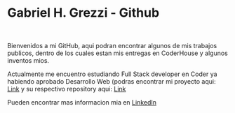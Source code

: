 <!DOCTYPE html>
<html lang="en">
<head>
    <meta charset="UTF-8">
    <meta http-equiv="X-UA-Compatible" content="IE=edge">
    <meta name="viewport" content="width=device-width, initial-scale=1.0">
</head>
<body>
    <h1>Gabriel H. Grezzi - Github</h1><br>
    <p>Bienvenidos a mi GitHub, aqui podran encontrar algunos de mis trabajos publicos, 
        dentro de los cuales estan mis entregas en CoderHouse y algunos inventos mios.
    </p>
<p>Actualmente me encuentro estudiando Full Stack developer en Coder ya habiendo aprobado Desarrollo Web (podras encontrar mi proyecto aqui: <a href="http://pipiwool.epizy.com/" target="_blank">Link</a> y su respectivo repository aqui: <a href="https://github.com/ggrezzi/PF-Grezzi" target="_blank">Link</a></p>

<p>Pueden encontrar mas informacion mia en <a href="https://www.linkedin.com/in/gabriel-grezzi-6191674a/">LinkedIn</a></p>
</body>
</html>
